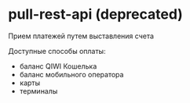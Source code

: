 # pull-rest-api (deprecated)
Прием платежей  путем выставления счета 

Доступные способы оплаты:
 - баланс QIWI Кошелька 
 - баланс мобильного оператора 
 - карты 
 - терминалы
 

